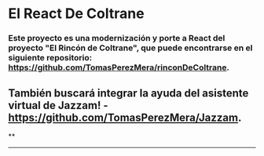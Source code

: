 # El React De Coltrane

### Este proyecto es una modernización y porte a React del proyecto **"El Rincón de Coltrane"**, que puede encontrarse en el siguiente repositorio: https://github.com/TomasPerezMera/rinconDeColtrane.

## También buscará integrar la ayuda del asistente virtual de **Jazzam!** - https://github.com/TomasPerezMera/Jazzam.

\*\*

---
